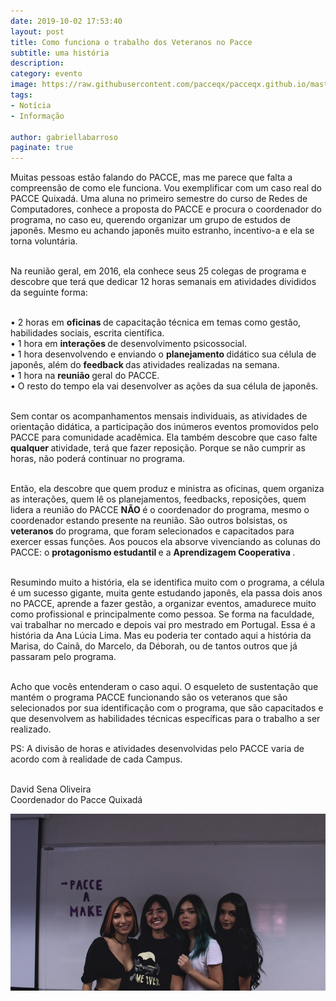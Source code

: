 ```yaml
---
date: 2019-10-02 17:53:40
layout: post
title: Como funciona o trabalho dos Veteranos no Pacce
subtitle: uma história 
description: 
category: evento
image: https://raw.githubusercontent.com/pacceqx/pacceqx.github.io/master/assets/pic/2020-01-17/capa.jpg
tags:
- Notícia
- Informação

author: gabriellabarroso
paginate: true
---
```

<p style="text-align: justify">

Muitas pessoas estão falando do PACCE, mas me parece que falta a compreensão de como ele funciona. Vou exemplificar com um caso real do PACCE Quixadá. Uma aluna no primeiro semestre do curso de Redes de Computadores, conhece a proposta do PACCE e procura o coordenador do programa, no caso eu, querendo organizar um grupo de estudos de japonês. Mesmo eu achando japonês muito estranho, incentivo-a e ela se torna voluntária. <br><br>

Na reunião geral, em 2016, ela conhece seus 25 colegas de programa e descobre que terá que dedicar 12 horas semanais em atividades divididos da seguinte forma: <br><br>

• 2 horas em <b> oficinas </b> de capacitação técnica em temas como gestão, habilidades sociais, escrita científica. <br>
• 1 hora em <b> interações </b> de desenvolvimento psicossocial.<br>
• 1 hora desenvolvendo e enviando o <b> planejamento </b> didático sua célula de japonês, além do <b> feedback </b> das atividades realizadas na semana.<br>
• 1 hora na <b> reunião </b> geral do PACCE.<br>
• O resto do tempo ela vai desenvolver as ações da sua célula de japonês. <br><br>

Sem contar os acompanhamentos mensais individuais, as atividades de orientação didática, a participação dos inúmeros eventos promovidos pelo PACCE para comunidade acadêmica. Ela também descobre que caso falte <b> qualquer </b> atividade, terá que fazer reposição. Porque se não cumprir as horas, não poderá continuar no programa. <br><br>

Então, ela descobre que quem produz e ministra as oficinas, quem organiza as interações, quem lê os planejamentos, feedbacks, reposições, quem lidera a reunião do PACCE <b> NÃO </b> é o coordenador do programa, mesmo o coordenador estando presente na reunião. São outros bolsistas, os <b> veteranos </b> do programa, que foram selecionados e capacitados para exercer essas funções. Aos poucos ela absorve vivenciando as colunas do PACCE: o <b> protagonismo estudantil </b> e a <b> Aprendizagem Cooperativa </b>. <br><br>

Resumindo muito a história, ela se identifica muito com  o programa, a célula é um sucesso gigante, muita gente estudando japonês, ela passa dois anos no PACCE, aprende a fazer gestão, a organizar eventos, amadurece muito como profissional e principalmente como pessoa. Se forma na faculdade, vai trabalhar no mercado e depois vai pro mestrado em Portugal. Essa é a história da Ana Lúcia Lima. Mas eu poderia ter contado aqui a história da Marisa, do Cainã, do Marcelo, da Déborah, ou de tantos outros que já passaram pelo programa. <br><br>

Acho que vocês entenderam o caso aqui. O esqueleto de sustentação que mantém o programa PACCE funcionando são os veteranos que são selecionados por sua identificação com o programa, que são capacitados e que desenvolvem as habilidades técnicas específicas para o trabalho a ser realizado.

PS: A divisão de horas e atividades desenvolvidas pelo PACCE varia de acordo com à realidade de cada Campus. <br><br>

David Sena Oliveira <br>
Coordenador do Pacce Quixadá



![](https://raw.githubusercontent.com/pacceqx/pacceqx.github.io/master/assets/pic/2019-10-02/img8.jpeg)
